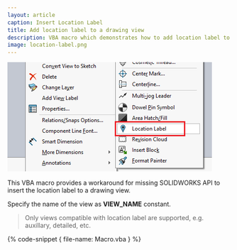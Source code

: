 ```yaml
---
layout: article
caption: Insert Location Label
title: Add location label to a drawing view
description: VBA macro which demonstrates how to add location label to a drawing view
image: location-label.png
---
```

![Inserting location label](location-label.png)

This VBA macro provides a workaround for missing SOLIDWORKS API to insert the location label to a drawing view.

Specify the name of the view as **VIEW_NAME** constant.

> Only views compatible with location label are supported, e.g. auxillary, detailed, etc.

{% code-snippet { file-name: Macro.vba } %}